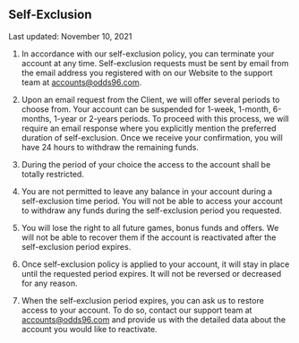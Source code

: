 ## Self-Exclusion

<Version>Last updated: November 10, 2021</Version>

1.  In accordance with our self-exclusion policy, you can terminate your account at any time. Self-exclusion requests must be sent by email from the email address you registered with on our Website to the support team at <a target='_blank' href="mailto:accounts@odds96.com">accounts@odds96.com</a>.

2.  Upon an email request from the Client, we will offer several periods to choose from. Your account can be suspended for 1-week, 1-month, 6-months, 1-year or 2-years periods. To proceed with this process, we will require an email response where you explicitly mention the preferred duration of self-exclusion. Once we receive your confirmation, you will have 24 hours to withdraw the remaining funds.

3.  During the period of your choice the access to the account shall be totally restricted.

4.  You are not permitted to leave any balance in your account during a self-exclusion time period. You will not be able to access your account to withdraw any funds during the self-exclusion period you requested.

5.  You will lose the right to all future games, bonus funds and offers. We will not be able to recover them if the account is reactivated after the self-exclusion period expires.

6.  Once self-exclusion policy is applied to your account, it will stay in place until the requested period expires. It will not be reversed or decreased for any reason.

7.  When the self-exclusion period expires, you can ask us to restore access to your account. To do so, contact our support team at <a target='_blank' href="mailto:accounts@odds96.com">accounts@odds96.com</a> and provide us with the detailed data about the account you would like to reactivate.
<!--stackedit_data:
eyJoaXN0b3J5IjpbMTg5ODAzODE4Ml19
-->